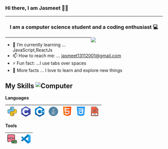 ### Hi there, I am Jasmeet 🙋‍♀️
<hr>

### <div align="center">I am a computer science student and  a coding enthusiast 💻</div> 

<img align='right' src="https://media4.giphy.com/media/LYBHgc2yiO07G3dkkQ/giphy.gif?cid=ecf05e471vdodoi1ffczxvb1o83ecj6c9xu4u4eij28c2zwo&ep=v1_gifs_related&rid=giphy.gif&ct=g" width="230">

---

- 🌱 I’m currently learning ... JavaScript,ReactJs
- 📫 How to reach me: ... jasmeet13112001@gmail.com
- ⚡ Fun fact: ...I use tabs over spaces
- 🎀 More facts ... I love to learn and explore new things

 ## My Skills <img alt="Computer" width="40px" src="https://clipart-library.com/images/8iA6EpegT.png"/>

**Languages**
 
<img alt="Python" width="30px" src="/icons/python.png"/>|<img alt="C" width="30px" src="/icons/c-programming.png"/>|<img alt="C++" width="30px" src="/icons/c++.png"/>|<img alt="Java" width="30px" src="/icons/java.png"/>|<img alt="HTML" width="30px" src="/icons/html.png"/>|<img alt="CSS" width="30px" src="/icons/css-3.png"/>|<img alt="JavaScript" width="30px" src="/icons/javascript.png"/>
|--|--|--|--|--|--|--|

 **Tools**
 
<img alt="Git" width="30px" src="/icons/git.png"/>|<img alt="VSCode" width="30px" src="/icons/vscode.png"/>|
 |--|--|





